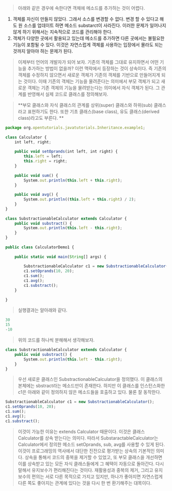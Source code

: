 > 아래와 같은 경우에 속한다면 객체에 메소드를 추가하는 것이 어렵다.

1. 객체를 자신이 만들지 않았다. 그래서 소스를 변경할 수 없다. 변경 할 수 있다고 해도 원 소스를 업데이트 하면 메소드 substarct이 사라진다. 이러한 문제가 일어나지 않게 하기 위해서는 지속적으로 코드를 관리해야 한다.
2. 객체가 다양한 곳에서 활용되고 있는데 메소드를 추가하면 다른 곳에서는 불필요한 기능이 포함될 수 있다. 이것은 자연스럽게 객체를 사용하는 입장에서 몰라도 되는 것까지 알아야 하는 문제가 된다.

> 이제부터 언어의 개발자가 되어 보자. 기존의 객체를 그대로 유지하면서 어떤 기능을 추가하는 방법이 없을까? 이런 맥락에서 등장하는 것이 상속이다. 즉 기존의 객체를 수정하지 않으면서 새로운 객체가 기존의 객체를 기반으로 만들어지게 되는 것이다. 이때 기존의 객체는 기능을 물려준다는 의미에서 부모 객체가 되고 새로운 객체는 기존 객체의 기능을 물려받는다는 의미에서 자식 객체가 된다. 그 관계를 반영해서 실제 코드로 클래스를 정의해보자.

> **부모 클래스와 자식 클래스의 관계를 상위(super) 클래스와 하위(sub) 클래스라고 표현하기도 한다. 또한 기초 클래스(base class), 유도 클래스(derived class)라고도 부른다. **
```javascript
package org.opentutorials.javatutorials.Inheritance.example1;
 
class Calculator {
    int left, right;
 
    public void setOprands(int left, int right) {
        this.left = left;
        this.right = right;
    }
 
    public void sum() {
        System.out.println(this.left + this.right);
    }
 
    public void avg() {
        System.out.println((this.left + this.right) / 2);
    }
}
 
class SubstractionableCalculator extends Calculator {
    public void substract() {
        System.out.println(this.left - this.right);
    }
}
 
public class CalculatorDemo1 {
 
    public static void main(String[] args) {
 
        SubstractionableCalculator c1 = new SubstractionableCalculator();
        c1.setOprands(10, 20);
        c1.sum();
        c1.avg();
        c1.substract();
    }
 
}
```
> 실행결과는 알아래와 같다.
```javascript
30
15
-10
```
> 위의 코드를 하나씩 분해해서 생각해보자.
```javascript
class SubstractionableCalculator extends Calculator {
    public void substract() {
        System.out.println(this.left - this.right);
    }
}
```
> 우선 새로운 클래스인 SubstractionableCalculator을 정의했다. 이 클래스의 본체에는 sbstract라는 메소드만이 존재한다. 하지만 이 클래스를 인스턴스화한 c1은 아래와 같이 정의하지 않은 메소드들을 호출하고 있다. 물론 잘 동작한다.
```javascript
SubstractionableCalculator c1 = new SubstractionableCalculator();
c1.setOprands(10, 20);
c1.sum();
c1.avg();
c1.substract();
```
> 이것이 가능한 이유는 extends Calculator 때문이다. 이것은 클래스 Calculator를 상속 받는다는 의미다. 따라서 SubstaractableCalculator는 Calculator에서 정의한 메소드 setOprands, sub, avg를 사용할 수 있게 된다. 이것이 프로그래밍의 역사에서 대단한 진전으로 평가받는 상속의 기본적인 의미다. 상속을 통해서 코드의 중복을 제거할 수 있었고, 또 부모 클래스을 개선하면 이를 상속받고 있는 모든 자식 클래스들에게 그 혜택이 자동으로 돌아간다. 다시 말해서 유지보수가 편리해진다는 것이다.  재활용성과 중복의 제거, 그리고 유지보수의 편의는 서로 다른 목적으로 가지고 있지만, 하나가 좋아지면 자연스럽게 다른 쪽도 좋아지는 관계에 있다는 것을 다시 한 번 환기해주는 대목이다.

> 
